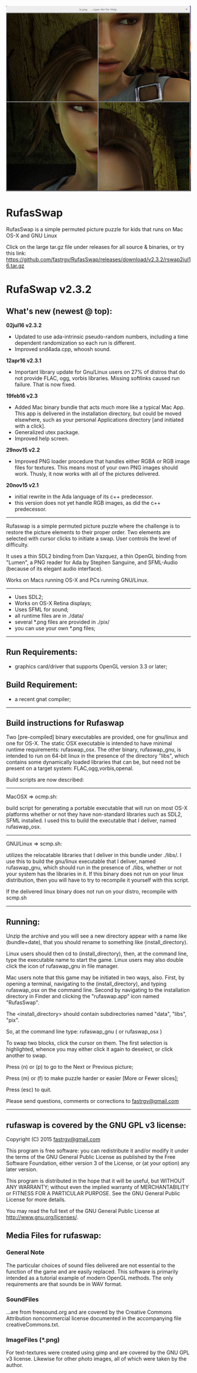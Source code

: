 ![screenshot](https://github.com/fastrgv/RufasSwap/blob/master/icon_512x512%402x.png)

# RufasSwap
RufasSwap is a simple permuted picture puzzle for kids that runs on Mac OS-X and GNU Linux

Click on the large tar.gz file under releases for all source & binaries, or try this link:
https://github.com/fastrgv/RufasSwap/releases/download/v2.3.2/rswap2jul16.tar.gz


# RufaSwap v2.3.2
## What's new (newest @ top):

**02jul16 v2.3.2**

* Updated to use ada-intrinsic pseudo-random numbers, including a time dependent randomization so each run is different.
* Improved snd4ada.cpp, whoosh sound.


**12apr16 v2.3.1**

* Important library update for Gnu/Linux users on 27% of distros that do not provide FLAC, ogg, vorbis libraries.  Missing softlinks caused run failure.  That is now fixed.


**19feb16 v2.3**

* Added Mac binary bundle that acts much more like a typical Mac App.  This app is delivered in the installation directory, but could be moved elsewhere, such as your personal Applications directory [and initiated with a click].
* Generalized utex package.
* Improved help screen.


**29nov15 v2.2**

 * Improved PNG loader procedure that handles either RGBA or RGB image files for textures.  This means most of your own PNG images should work.  Thusly, it now works with all of the pictures delivered.


**20nov15 v2.1**

 * initial rewrite in the Ada language of its c++ predecessor.
 * this version does not yet handle RGB images, as did the c++ predecessor.



----------------------------------
Rufaswap is a simple permuted picture puzzle where the challenge is to restore the picture elements to their proper order.  Two elements are selected with cursor clicks to initiate a swap.  User controls the level of difficulty.

It uses a thin SDL2 binding from Dan Vazquez, a thin OpenGL binding from "Lumen", a PNG reader for Ada by Stephen Sanguine, and SFML-Audio (because of its elegant audio interface).


Works on Macs running OS-X and PCs running GNU/Linux.

----------------------------------

 * Uses SDL2;
 * Works on OS-X Retina displays;
 * Uses SFML for sound;
 * all runtime files are in ./data/
 * several *.png files are provided in ./pix/
 * you can use your own *.png files;

----------------------------------------------
## Run Requirements:
 * graphics card/driver that supports OpenGL version 3.3 or later;

## Build Requirement:
 * a recent gnat compiler;


----------------------------------------------
## Build instructions for Rufaswap

Two [pre-compiled] binary executables are provided, one for gnu/linux and one for OS-X.  The static OSX executable is intended to have minimal runtime requirements:   rufaswap_osx.  The other binary, rufaswap_gnu, is intended to run on 64-bit linux in the presence of the directory "libs", which contains some dynamically loaded libraries that can be, but need not be present on a target system:  FLAC,ogg,vorbis,openal.

Build scripts are now described:

-------------------------------------------------------
MacOSX => ocmp.sh:

build script for generating a portable executable that will run on most OS-X platforms whether or not they have non-standard libraries such as SDL2, SFML installed.  I used this to build the executable that I deliver, named rufaswap_osx.

------------------------------------------------------
GNU/Linux => scmp.sh:

utilizes the relocatable libraries that I deliver in this bundle under ./libs/.  I use this to build the gnu/linux executable that I deliver, named rufaswap_gnu, which should run in the presence of ./libs, whether or not your system has the libraries in it.  If this binary does not run on your linux distribution, then you will have to try to recompile it yourself with this script.

If the delivered linux binary does not run on your distro, recompile with scmp.sh


------------------------------------------------------
## Running:

Unzip the archive and you will see a new directory appear with a name like (bundle+date), that you should rename to something like (install_directory).  

Linux users should then cd to (install_directory), then, at the command line, type the executable name to start the game.
Linux users may also double click the icon of rufaswap_gnu in file manager.

Mac users note that this game may be initiated in two ways, also.  First, by opening a terminal, navigating to the (install_directory), and typing rufaswap_osx on the command line.  Second by navigating to the installation directory in Finder and clicking the "rufaswap.app" icon named "RufasSwap".

The <install_directory> should contain subdirectories named "data", "libs", "pix".

So, at the command line type:
	rufaswap_gnu ( or rufaswap_osx )

To swap two blocks, click the cursor on them.  The first selection is highlighted, whence you may either click it again to deselect, or click another to swap.

Press (n) or (p) to go to the Next or Previous picture;

Press (m) or (f) to make puzzle harder or easier [More or Fewer slices];

Press (esc) to quit.


Please send questions, comments or corrections to fastrgv@gmail.com

------------------------------------------------------
## rufaswap is covered by the GNU GPL v3 license:

 Copyright (C) 2015  <fastrgv@gmail.com>

 This program is free software: you can redistribute it and/or modify
 it under the terms of the GNU General Public License as published by
 the Free Software Foundation, either version 3 of the License, or
 (at your option) any later version.

 This program is distributed in the hope that it will be useful,
 but WITHOUT ANY WARRANTY; without even the implied warranty of
 MERCHANTABILITY or FITNESS FOR A PARTICULAR PURPOSE.  See the
 GNU General Public License for more details.

 You may read the full text of the GNU General Public License
 at <http://www.gnu.org/licenses/>.


## Media Files for rufaswap:

### General Note
The particular choices of sound files delivered are not essential to the function of the game and are easily replaced.  This software is primarily intended as a tutorial example of modern OpenGL methods.  The only requirements are that sounds be in WAV format.

### SoundFiles
...are from freesound.org and are covered by the Creative Commons Attribution noncommercial license documented in the accompanying file creativeCommons.txt.

### ImageFiles (*.png)
For text-textures were created using gimp and are covered by the GNU GPL v3 license.  Likewise for other photo images, all of which were taken by the author.

